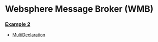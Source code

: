 # Websphere Message Broker (WMB)

[ ]( - "ext:embed=getNotExecuteReason()")

### [Example 2](- "example2 ext:executeOnlyIf=isConfigured()")

* [MultiDeclaration](MultiDeclaration.md "c:run")